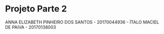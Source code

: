 # Projeto Parte 2
ANNA ELIZABETH PINHEIRO DOS SANTOS - 20170044936 -
ÍTALO MACIEL DE PAIVA - 20170138003
